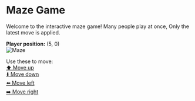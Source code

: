 # Maze Game  
Welcome to the interactive maze game! Many people play at once, Only the latest move is applied.

**Player position:** (5, 0)  
![Maze](https://github-maze-game.vercel.app/images/pos_5_0.png?t=1760624778469)

Use these to move:  
[⬆️ Move up](https://github-maze-game.vercel.app/move/5_0_w)  
[⬇️ Move down](https://github-maze-game.vercel.app/move/5_0_s)  
[⬅️ Move left](https://github-maze-game.vercel.app/move/5_0_a)  
[➡️ Move right](https://github-maze-game.vercel.app/move/5_0_d)
